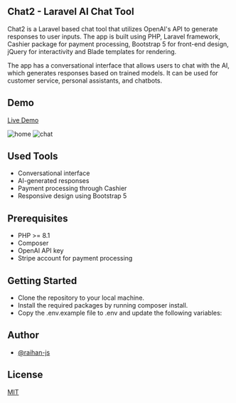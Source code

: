
## Chat2 - Laravel AI Chat Tool
Chat2 is a Laravel based chat tool that utilizes OpenAI's API to generate responses to user inputs. The app is built using PHP, Laravel framework, Cashier package for payment processing, Bootstrap 5 for front-end design, jQuery for interactivity and Blade templates for rendering.

The app has a conversational interface that allows users to chat with the AI, which generates responses based on trained models. It can be used for customer service, personal assistants, and chatbots.
## Demo

 [Live Demo](https://chat2.rewindcodes.com/)

![home](https://user-images.githubusercontent.com/48921536/232130227-55baac1d-27fb-4fd4-b506-fbd680d2690b.png)
![chat](https://user-images.githubusercontent.com/48921536/232130302-65fc4b65-5dae-4ed5-8042-93912749a88c.png)



## Used Tools

- Conversational interface
- AI-generated responses
- Payment processing through Cashier
- Responsive design using Bootstrap 5
## Prerequisites
- PHP >= 8.1
- Composer
- OpenAI API key
- Stripe account for payment processing
## Getting Started

- Clone the repository to your local machine.
- Install the required packages by running composer install.
- Copy the .env.example file to .env and update the following variables:
## Author

- [@raihan-js](https://www.github.com/raihan-js)


## License

[MIT](https://choosealicense.com/licenses/mit/)

